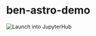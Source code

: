 # ben-astro-demo

![Launch into JupyterHub](https://astro180.oarc.ucla.edu/hub/user-redirect/git-pull?repo=https%3A%2F%2Fgithub.com%2Fbenjum%2Fben-astro-test&urlpath=lab%2Ftree%2Fben-astro-test%2F&branch=main)
